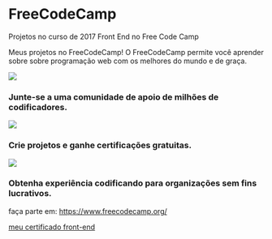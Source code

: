 # FreeCodeCamp
Projetos no curso de 2017 Front End no Free Code Camp


Meus projetos no FreeCodeCamp!
O FreeCodeCamp permite você aprender sobre sobre programação web com os melhores do mundo e de graça.

![](https://s3.amazonaws.com/freecodecamp/landing-icon-community.svg)
### Junte-se a uma comunidade de apoio de milhões de codificadores.

![](https://s3.amazonaws.com/freecodecamp/landing-icon-certificate.svg)
### Crie projetos e ganhe certificações gratuitas.

![](https://s3.amazonaws.com/freecodecamp/landing-icon-experience.svg)
### Obtenha experiência codificando para organizações sem fins lucrativos.

faça parte em:
https://www.freecodecamp.org/

[meu certificado front-end](https://www.freecodecamp.org/certification/michaelbarney/legacy-front-end)
